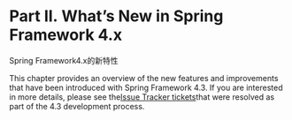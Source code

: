 # Part II. What’s New in Spring Framework 4.x
Spring Framework4.x的新特性

This chapter provides an overview of the new features and improvements that have been introduced with Spring Framework 4.3. If you are interested in more details, please see the[Issue Tracker tickets](https://jira.spring.io/issues/?jql=project%20%3D%20SPR%20AND%20fixVersion%20in%20%28%224.3%20RC1%22%2C%20%224.3%20RC2%22%2C%20%224.3%20GA%22%29%20ORDER%20BY%20issuetype%20DESC&startIndex=50)that were resolved as part of the 4.3 development process.

